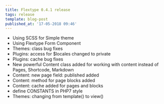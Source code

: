 ```yaml
---
title: Flextype 0.4.1 release
tags: release
template: blog-post
published_at: '17-05-2018 09:46'
---
```


* Using SCSS for Simple theme
* Using Flextype Form Component
* Themes: class bug fixes
* Plugins: access for $locales changed to private
* Plugins: cache bug fixes
* New powerful Content class added for working with content instead of Pages, Shortcode, Markdown
* Content: new page field: published added
* Content: method for page blocks added
* Content: cache added for pages and blocks
* define CONSTANTS in PHP7 style
* Themes: changing from template() to view()
